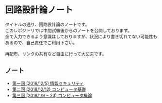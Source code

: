 # 回路設計論ノート

タイトルの通り、回路設計論のノートです。  
このレポジトリでは中間試験後からのノートを公開しております。  
全て入力できるよう意識はしておりますが、状況により書き切れてない可能性もあるので、自己責任でご利用下さい。  
<br /> 
再配布、リンクの共有など自由に行って大丈夫です。

## ノート
- [第一回 (2018/12/5) 情報セキュリティ](https://github.com/tmorio/CircleClass/blob/master/後期期末1.md)
- [第二回 (2018/12/12) コンピュータ基礎](https://github.com/tmorio/CircleClass/blob/master/後期期末2.md)
- [第三回 (2018/1/9 ~ 23) コンピュータ概論](https://github.com/tmorio/CircleClass/blob/master/後期期末3.md)

